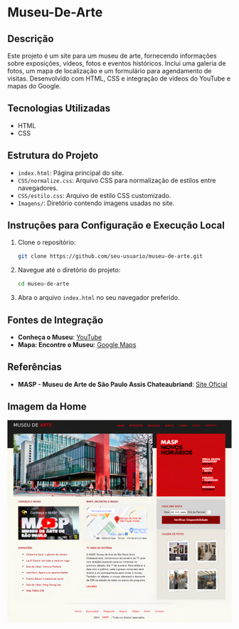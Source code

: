 # Museu-De-Arte

## Descrição
Este projeto é um site para um museu de arte, fornecendo informações sobre exposições, vídeos, fotos e eventos históricos. Inclui uma galeria de fotos, um mapa de localização e um formulário para agendamento de visitas. Desenvolvido com HTML, CSS e integração de vídeos do YouTube e mapas do Google.

## Tecnologias Utilizadas
- HTML
- CSS

## Estrutura do Projeto
- `index.html`: Página principal do site.
- `CSS/normalize.css`: Arquivo CSS para normalização de estilos entre navegadores.
- `CSS/estilo.css`: Arquivo de estilo CSS customizado.
- `Imagens/`: Diretório contendo imagens usadas no site.

## Instruções para Configuração e Execução Local
1. Clone o repositório:
    ```bash
    git clone https://github.com/seu-usuario/museu-de-arte.git
    ```
2. Navegue até o diretório do projeto:
    ```bash
    cd museu-de-arte
    ```
3. Abra o arquivo `index.html` no seu navegador preferido.

## Fontes de Integração
- **Conheça o Museu**: [YouTube](https://www.youtube.com/embed/IkHA0Ih6N_k?si=EjWLQikj9PkZtaxB)
- **Mapa: Encontre o Museu**: [Google Maps](https://www.google.com/maps/embed?pb=!1m18!1m12!1m3!1d3657.195697374655!2d-46.658456824669926!3d-23.561413978799674!2m3!1f0!2f0!3f0!3m2!1i1024!2i768!4f13.1!3m3!1m2!1s0x94ce59ceb1eb771f%3A0xe904f6a669744da1!2sMuseu%20de%20Arte%20de%20S%C3%A3o%20Paulo%20Assis%20Chateaubriand!5e0!3m2!1spt-BR!2sbr!4v1721776222422!5m2!1spt-BR!2sbr)


## Referências
- **MASP - Museu de Arte de São Paulo Assis Chateaubriand**: [Site Oficial](https://masp.org.br/)


## Imagem da Home
![Home](Imagens/Home.png)

